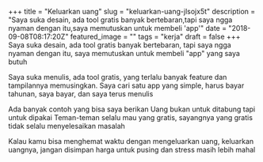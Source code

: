+++
title = "Keluarkan uang"
slug = "keluarkan-uang-jlsojx5t"
description = "Saya suka desain, ada tool gratis banyak bertebaran,tapi saya ngga nyaman dengan itu,saya memutuskan untuk membeli 'app'"
date = "2018-09-08T08:17:20Z"
featured_image = ""
tags = "kerja"
draft = false
+++ 
Saya suka desain, ada tool gratis banyak bertebaran,
tapi saya ngga nyaman dengan itu,
saya memutuskan untuk membeli "app" yang saya butuh

Saya suka menulis, ada tool gratis, yang terlalu banyak feature dan tampilannya memusingkan.
Saya cari satu app yang simple, harus bayar tahunan, saya bayar, dan saya terus menulis

Ada banyak contoh yang bisa saya berikan
Uang bukan untuk ditabung tapi untuk dipakai
Teman-teman selalu mau yang gratis, 
sayangnya yang gratis tidak selalu menyelesaikan masalah

Kalau kamu bisa menghemat waktu dengan mengeluarkan uang,
keluarkan uangnya, jangan disimpan
harga untuk pusing dan stress masih lebih mahal